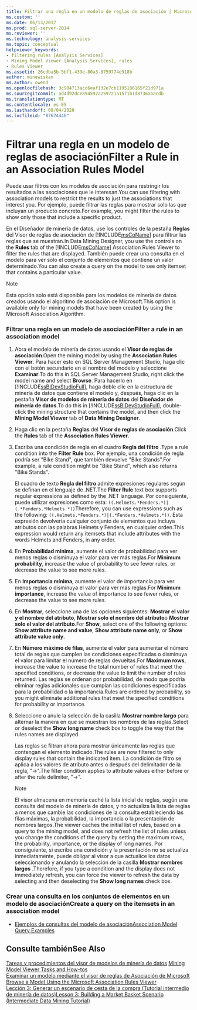 ```yaml
---
title: Filtrar una regla en un modelo de reglas de asociación | Microsoft Docs
ms.custom: ''
ms.date: 06/13/2017
ms.prod: sql-server-2014
ms.reviewer: ''
ms.technology: analysis-services
ms.topic: conceptual
helpviewer_keywords:
- filtering rules [Analysis Services]
- Mining Model Viewer [Analysis Services], rules
- Rules Viewer
ms.assetid: 26cdba5b-5bf1-439e-80a3-8759774e918b
author: minewiskan
ms.author: owend
ms.openlocfilehash: 3c904713acc6eaf132e7cb1195186165f21d971a
ms.sourcegitcommit: ad4d92dce894592a259721a1571b1d8736abacdb
ms.translationtype: MT
ms.contentlocale: es-ES
ms.lasthandoff: 08/04/2020
ms.locfileid: "87674446"
---
```

# <a name="filter-a-rule-in-an-association-rules-model"></a><span data-ttu-id="b7f19-102">Filtrar una regla en un modelo de reglas de asociación</span><span class="sxs-lookup"><span data-stu-id="b7f19-102">Filter a Rule in an Association Rules Model</span></span>
  <span data-ttu-id="b7f19-103">Puede usar filtros con los modelos de asociación para restringir los resultados a las asociaciones que le interesan.</span><span class="sxs-lookup"><span data-stu-id="b7f19-103">You can use filtering with association models to restrict the results to just the associations that interest you.</span></span> <span data-ttu-id="b7f19-104">Por ejemplo, puede filtrar las reglas para mostrar solo las que incluyan un producto concreto.</span><span class="sxs-lookup"><span data-stu-id="b7f19-104">For example, you might filter the rules to show only those that include a specific product.</span></span>  
  
 <span data-ttu-id="b7f19-105">En el Diseñador de minería de datos, use los controles de la pestaña **Reglas** del Visor de reglas de asociación de [!INCLUDE[msCoName](../../includes/msconame-md.md)] para filtrar las reglas que se muestran.</span><span class="sxs-lookup"><span data-stu-id="b7f19-105">In Data Mining Designer, you use the controls on the **Rules** tab of the [!INCLUDE[msCoName](../../includes/msconame-md.md)] Association Rules Viewer to filter the rules that are displayed.</span></span>  <span data-ttu-id="b7f19-106">También puede crear una consulta en el modelo para ver solo el conjunto de elementos que contiene un valor determinado.</span><span class="sxs-lookup"><span data-stu-id="b7f19-106">You can also create a query on the model to see only itemset that contains a particular value.</span></span>  
  
> [!NOTE]  
>  <span data-ttu-id="b7f19-107">Esta opción solo está disponible para los modelos de minería de datos creados usando el algoritmo de asociación de Microsoft.</span><span class="sxs-lookup"><span data-stu-id="b7f19-107">This option is available only for mining models that have been created by using the Microsoft Association Algorithm.</span></span>  
  
### <a name="filter-a-rule-in-an-association-model"></a><span data-ttu-id="b7f19-108">Filtrar una regla en un modelo de asociación</span><span class="sxs-lookup"><span data-stu-id="b7f19-108">Filter a rule in an association model</span></span>  
  
1.  <span data-ttu-id="b7f19-109">Abra el modelo de minería de datos usando el **Visor de reglas de asociación**.</span><span class="sxs-lookup"><span data-stu-id="b7f19-109">Open the mining model by using the **Association Rules Viewer**.</span></span> <span data-ttu-id="b7f19-110">Para hacer esto en SQL Server Management Studio, haga clic con el botón secundario en el nombre del modelo y seleccione **Examinar**.</span><span class="sxs-lookup"><span data-stu-id="b7f19-110">To do this in SQL Server Management Studio, right click the model name and select **Browse**.</span></span> <span data-ttu-id="b7f19-111">Para hacerlo en [!INCLUDE[ssBIDevStudioFull](../../includes/ssbidevstudiofull-md.md)], haga doble clic en la estructura de minería de datos que contiene el modelo y, después, haga clic en la pestaña **Visor de modelos de minería de datos** del **Diseñador de minería de datos**.</span><span class="sxs-lookup"><span data-stu-id="b7f19-111">To do this in [!INCLUDE[ssBIDevStudioFull](../../includes/ssbidevstudiofull-md.md)], double-click the mining structure that contains the model, and then click the **Mining Model Viewer** tab of **Data Mining Designer**.</span></span>  
  
2.  <span data-ttu-id="b7f19-112">Haga clic en la pestaña **Reglas** del **Visor de reglas de asociación**.</span><span class="sxs-lookup"><span data-stu-id="b7f19-112">Click the **Rules** tab of the **Association Rules Viewer**.</span></span>  
  
3.  <span data-ttu-id="b7f19-113">Escriba una condición de regla en el cuadro **Regla del filtro** .</span><span class="sxs-lookup"><span data-stu-id="b7f19-113">Type a rule condition into the **Filter Rule** box.</span></span> <span data-ttu-id="b7f19-114">Por ejemplo, una condición de regla podría ser "Bike Stand", que también devuelve "Bike Stands".</span><span class="sxs-lookup"><span data-stu-id="b7f19-114">For example, a rule condition might be "Bike Stand", which also returns "Bike Stands".</span></span>  
  
     <span data-ttu-id="b7f19-115">El cuadro de texto **Regla del filtro** admite expresiones regulares según se definan en el lenguaje de .NET.</span><span class="sxs-lookup"><span data-stu-id="b7f19-115">The **Filter Rule** text box supports regular expressions as defined by the .NET language.</span></span> <span data-ttu-id="b7f19-116">Por consiguiente, puede utilizar expresiones como esta: `((.Helmets.*Fenders.*)|(.*Fenders.*Helmets.*))`</span><span class="sxs-lookup"><span data-stu-id="b7f19-116">Therefore, you can use expressions such as the following: `((.Helmets.*Fenders.*)|(.*Fenders.*Helmets.*))`.</span></span> <span data-ttu-id="b7f19-117">Esta expresión devolvería cualquier conjunto de elementos que incluya atributos con las palabras Helmets y Fenders, en cualquier orden.</span><span class="sxs-lookup"><span data-stu-id="b7f19-117">This expression would return any itemsets that include attributes with the words Helmets and Fenders, in any order.</span></span>  
  
4.  <span data-ttu-id="b7f19-118">En **Probabilidad mínima**, aumente el valor de probabilidad para ver menos reglas o disminuya el valor para ver más reglas.</span><span class="sxs-lookup"><span data-stu-id="b7f19-118">For **Minimum probability**, increase the value of probability to see fewer rules, or decrease the value to see more rules.</span></span>  
  
5.  <span data-ttu-id="b7f19-119">En **Importancia mínima**, aumente el valor de importancia para ver menos reglas o disminuya el valor para ver más reglas.</span><span class="sxs-lookup"><span data-stu-id="b7f19-119">For **Minimum importance**, increase the value of importance to see fewer rules, or decrease the value to see more rules.</span></span>  
  
6.  <span data-ttu-id="b7f19-120">En **Mostrar**, seleccione una de las opciones siguientes: **Mostrar el valor y el nombre del atributo**, **Mostrar solo el nombre del atributo**o **Mostrar solo el valor del atributo**.</span><span class="sxs-lookup"><span data-stu-id="b7f19-120">For **Show**, select one of the following options: **Show attribute name and value**, **Show attribute name only**, or **Show attribute value only**.</span></span>  
  
7.  <span data-ttu-id="b7f19-121">En **Número máximo de filas**, aumente el valor para aumentar el número total de reglas que cumplen las condiciones especificadas o disminuya el valor para limitar el número de reglas devueltas.</span><span class="sxs-lookup"><span data-stu-id="b7f19-121">For **Maximum rows**, increase the value to increase the total number of rules that meet the specified conditions, or decrease the value to limit the number of rules returned.</span></span> <span data-ttu-id="b7f19-122">Las reglas se ordenan por probabilidad, de modo que podría eliminar reglas adicionales que cumplan las condiciones especificadas para la probabilidad o la importancia.</span><span class="sxs-lookup"><span data-stu-id="b7f19-122">Rules are ordered by probability, so you might eliminate additional rules that meet the specified conditions for probability or importance.</span></span>  
  
8.  <span data-ttu-id="b7f19-123">Seleccione o anule la selección de la casilla **Mostrar nombre largo** para alternar la manera en que se muestran los nombres de las reglas.</span><span class="sxs-lookup"><span data-stu-id="b7f19-123">Select or deselect the **Show long name** check box to toggle the way that the rules names are displayed.</span></span>  
  
     <span data-ttu-id="b7f19-124">Las reglas se filtran ahora para mostrar únicamente las reglas que contengan el elemento indicado.</span><span class="sxs-lookup"><span data-stu-id="b7f19-124">The rules are now filtered to only display rules that contain the indicated item.</span></span> <span data-ttu-id="b7f19-125">La condición de filtro se aplica a los valores de atributo antes o después del delimitador de la regla, "->".</span><span class="sxs-lookup"><span data-stu-id="b7f19-125">The filter condition applies to attribute values either before or after the rule delimiter, "->".</span></span>  
  
    > [!NOTE]  
    >  <span data-ttu-id="b7f19-126">El visor almacena en memoria caché la lista inicial de reglas, según una consulta del modelo de minería de datos, y no actualiza la lista de reglas a menos que cambie las condiciones de la consulta estableciendo las filas máximas, la probabilidad, la importancia o la presentación de nombres largos.</span><span class="sxs-lookup"><span data-stu-id="b7f19-126">The viewer caches the initial list of rules, based on a query to the mining model, and does not refresh the list of rules unless you change the conditions of the query by setting the maximum rows, the probability, importance, or the display of long names.</span></span> <span data-ttu-id="b7f19-127">Por consiguiente, si escribe una condición y la presentación no se actualiza inmediatamente, puede obligar al visor a que actualice los datos seleccionando y anulando la selección de la casilla **Mostrar nombres largos** .</span><span class="sxs-lookup"><span data-stu-id="b7f19-127">Therefore, if you type a condition and the display does not immediately refresh, you can force the viewer to refresh the data by selecting and then deselecting the **Show long names** check box.</span></span>  
  
### <a name="create-a-query-on-the-itemsets-in-an-association-model"></a><span data-ttu-id="b7f19-128">Crear una consulta en los conjuntos de elementos en un modelo de asociación</span><span class="sxs-lookup"><span data-stu-id="b7f19-128">Create a query on the itemsets in an association model</span></span>  
  
-   [<span data-ttu-id="b7f19-129">Ejemplos de consultas del modelo de asociación</span><span class="sxs-lookup"><span data-stu-id="b7f19-129">Association Model Query Examples</span></span>](association-model-query-examples.md)  
  
## <a name="see-also"></a><span data-ttu-id="b7f19-130">Consulte también</span><span class="sxs-lookup"><span data-stu-id="b7f19-130">See Also</span></span>  
 <span data-ttu-id="b7f19-131">[Tareas y procedimientos del visor de modelos de minería de datos](mining-model-viewer-tasks-and-how-tos.md) </span><span class="sxs-lookup"><span data-stu-id="b7f19-131">[Mining Model Viewer Tasks and How-tos](mining-model-viewer-tasks-and-how-tos.md) </span></span>  
 <span data-ttu-id="b7f19-132">[Examinar un modelo mediante el visor de reglas de Asociación de Microsoft](browse-a-model-using-the-microsoft-association-rules-viewer.md) </span><span class="sxs-lookup"><span data-stu-id="b7f19-132">[Browse a Model Using the Microsoft Association Rules Viewer](browse-a-model-using-the-microsoft-association-rules-viewer.md) </span></span>  
 [<span data-ttu-id="b7f19-133">Lección 3: Generar un escenario de cesta de la compra &#40;Tutorial intermedio de minería de datos&#41;</span><span class="sxs-lookup"><span data-stu-id="b7f19-133">Lesson 3: Building a Market Basket Scenario &#40;Intermediate Data Mining Tutorial&#41;</span></span>](../../tutorials/lesson-3-building-a-market-basket-scenario-intermediate-data-mining-tutorial.md)  
  
  
